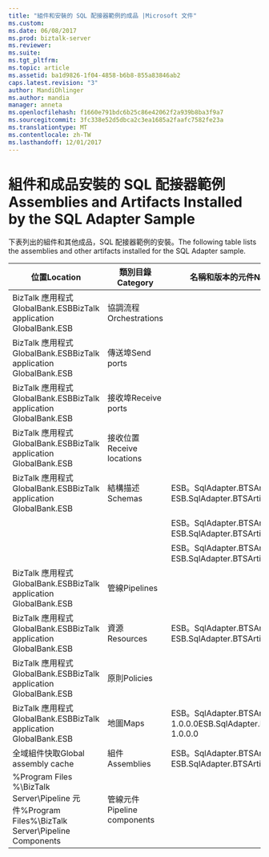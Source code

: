 ```yaml
---
title: "組件和安裝的 SQL 配接器範例的成品 |Microsoft 文件"
ms.custom: 
ms.date: 06/08/2017
ms.prod: biztalk-server
ms.reviewer: 
ms.suite: 
ms.tgt_pltfrm: 
ms.topic: article
ms.assetid: ba1d9826-1f04-4858-b6b8-855a83846ab2
caps.latest.revision: "3"
author: MandiOhlinger
ms.author: mandia
manager: anneta
ms.openlocfilehash: f1660e791bdc6b25c86e42062f2a939b8ba3f9a7
ms.sourcegitcommit: 3fc338e52d5dbca2c3ea1685a2faafc7582fe23a
ms.translationtype: MT
ms.contentlocale: zh-TW
ms.lasthandoff: 12/01/2017
---
```

# <a name="assemblies-and-artifacts-installed-by-the-sql-adapter-sample"></a><span data-ttu-id="0c2cc-102">組件和成品安裝的 SQL 配接器範例</span><span class="sxs-lookup"><span data-stu-id="0c2cc-102">Assemblies and Artifacts Installed by the SQL Adapter Sample</span></span>
<span data-ttu-id="0c2cc-103">下表列出的組件和其他成品，SQL 配接器範例的安裝。</span><span class="sxs-lookup"><span data-stu-id="0c2cc-103">The following table lists the assemblies and other artifacts installed for the SQL Adapter sample.</span></span>  
  
|<span data-ttu-id="0c2cc-104">位置</span><span class="sxs-lookup"><span data-stu-id="0c2cc-104">Location</span></span>|<span data-ttu-id="0c2cc-105">類別目錄</span><span class="sxs-lookup"><span data-stu-id="0c2cc-105">Category</span></span>|<span data-ttu-id="0c2cc-106">名稱和版本的元件</span><span class="sxs-lookup"><span data-stu-id="0c2cc-106">Name and version of the component</span></span>|  
|--------------|--------------|---------------------------------------|  
|<span data-ttu-id="0c2cc-107">BizTalk 應用程式 GlobalBank.ESB</span><span class="sxs-lookup"><span data-stu-id="0c2cc-107">BizTalk application GlobalBank.ESB</span></span>|<span data-ttu-id="0c2cc-108">協調流程</span><span class="sxs-lookup"><span data-stu-id="0c2cc-108">Orchestrations</span></span>||  
|<span data-ttu-id="0c2cc-109">BizTalk 應用程式 GlobalBank.ESB</span><span class="sxs-lookup"><span data-stu-id="0c2cc-109">BizTalk application GlobalBank.ESB</span></span>|<span data-ttu-id="0c2cc-110">傳送埠</span><span class="sxs-lookup"><span data-stu-id="0c2cc-110">Send ports</span></span>||  
|<span data-ttu-id="0c2cc-111">BizTalk 應用程式 GlobalBank.ESB</span><span class="sxs-lookup"><span data-stu-id="0c2cc-111">BizTalk application GlobalBank.ESB</span></span>|<span data-ttu-id="0c2cc-112">接收埠</span><span class="sxs-lookup"><span data-stu-id="0c2cc-112">Receive ports</span></span>||  
|<span data-ttu-id="0c2cc-113">BizTalk 應用程式 GlobalBank.ESB</span><span class="sxs-lookup"><span data-stu-id="0c2cc-113">BizTalk application GlobalBank.ESB</span></span>|<span data-ttu-id="0c2cc-114">接收位置</span><span class="sxs-lookup"><span data-stu-id="0c2cc-114">Receive locations</span></span>||  
|<span data-ttu-id="0c2cc-115">BizTalk 應用程式 GlobalBank.ESB</span><span class="sxs-lookup"><span data-stu-id="0c2cc-115">BizTalk application GlobalBank.ESB</span></span>|<span data-ttu-id="0c2cc-116">結構描述</span><span class="sxs-lookup"><span data-stu-id="0c2cc-116">Schemas</span></span>|<span data-ttu-id="0c2cc-117">ESB。SqlAdapter.BTSArtifacts.Product 1.0.0.0 版</span><span class="sxs-lookup"><span data-stu-id="0c2cc-117">ESB.SqlAdapter.BTSArtifacts.Product Version 1.0.0.0</span></span>|  
|||<span data-ttu-id="0c2cc-118">ESB。SqlAdapter.BTSArtifacts.DataSetSchema 1.0.0.0 版</span><span class="sxs-lookup"><span data-stu-id="0c2cc-118">ESB.SqlAdapter.BTSArtifacts.DataSetSchema Version 1.0.0.0</span></span>|  
|||<span data-ttu-id="0c2cc-119">ESB。SqlAdapter.BTSArtifacts.Procedure_dbo 1.0.0.0 版</span><span class="sxs-lookup"><span data-stu-id="0c2cc-119">ESB.SqlAdapter.BTSArtifacts.Procedure_dbo Version 1.0.0.0</span></span>|  
|<span data-ttu-id="0c2cc-120">BizTalk 應用程式 GlobalBank.ESB</span><span class="sxs-lookup"><span data-stu-id="0c2cc-120">BizTalk application GlobalBank.ESB</span></span>|<span data-ttu-id="0c2cc-121">管線</span><span class="sxs-lookup"><span data-stu-id="0c2cc-121">Pipelines</span></span>||  
|<span data-ttu-id="0c2cc-122">BizTalk 應用程式 GlobalBank.ESB</span><span class="sxs-lookup"><span data-stu-id="0c2cc-122">BizTalk application GlobalBank.ESB</span></span>|<span data-ttu-id="0c2cc-123">資源</span><span class="sxs-lookup"><span data-stu-id="0c2cc-123">Resources</span></span>|<span data-ttu-id="0c2cc-124">ESB。SqlAdapter.BTSArtifacts 1.0.0.0 版</span><span class="sxs-lookup"><span data-stu-id="0c2cc-124">ESB.SqlAdapter.BTSArtifacts Version 1.0.0.0</span></span>|  
|<span data-ttu-id="0c2cc-125">BizTalk 應用程式 GlobalBank.ESB</span><span class="sxs-lookup"><span data-stu-id="0c2cc-125">BizTalk application GlobalBank.ESB</span></span>|<span data-ttu-id="0c2cc-126">原則</span><span class="sxs-lookup"><span data-stu-id="0c2cc-126">Policies</span></span>||  
|<span data-ttu-id="0c2cc-127">BizTalk 應用程式 GlobalBank.ESB</span><span class="sxs-lookup"><span data-stu-id="0c2cc-127">BizTalk application GlobalBank.ESB</span></span>|<span data-ttu-id="0c2cc-128">地圖</span><span class="sxs-lookup"><span data-stu-id="0c2cc-128">Maps</span></span>|<span data-ttu-id="0c2cc-129">ESB。SqlAdapter.BTSArtifacts.ProductToInsertProductMap 1.0.0.0</span><span class="sxs-lookup"><span data-stu-id="0c2cc-129">ESB.SqlAdapter.BTSArtifacts.ProductToInsertProductMap 1.0.0.0</span></span>|  
|<span data-ttu-id="0c2cc-130">全域組件快取</span><span class="sxs-lookup"><span data-stu-id="0c2cc-130">Global assembly cache</span></span>|<span data-ttu-id="0c2cc-131">組件</span><span class="sxs-lookup"><span data-stu-id="0c2cc-131">Assemblies</span></span>|<span data-ttu-id="0c2cc-132">ESB。SqlAdapter.BTSArtifacts 1.0.0.0 版</span><span class="sxs-lookup"><span data-stu-id="0c2cc-132">ESB.SqlAdapter.BTSArtifacts Version 1.0.0.0</span></span>|  
|<span data-ttu-id="0c2cc-133">%Program Files %\\BizTalk Server\Pipeline 元件</span><span class="sxs-lookup"><span data-stu-id="0c2cc-133">%Program Files%\\BizTalk Server\Pipeline Components</span></span>|<span data-ttu-id="0c2cc-134">管線元件</span><span class="sxs-lookup"><span data-stu-id="0c2cc-134">Pipeline components</span></span>||